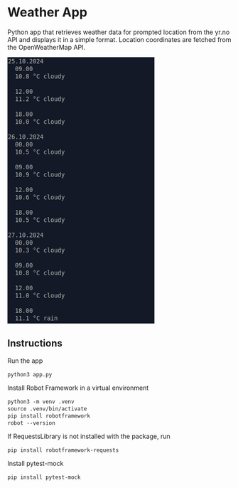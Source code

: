 # Weather App

Python app that retrieves weather data for prompted location from the yr.no API and displays it in a simple format. Location coordinates are fetched from the OpenWeatherMap API.

![Screencap from the app at work](/resources/commandline-screencap.png)

## Instructions

Run the app

```
python3 app.py
```

Install Robot Framework in a virtual environment

```
python3 -m venv .venv
source .venv/bin/activate
pip install robotframework
robot --version
```

If RequestsLibrary is not installed with the package, run

```
pip install robotframework-requests
```

Install pytest-mock

```
pip install pytest-mock
```